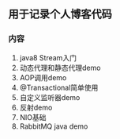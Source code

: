 ## 用于记录个人博客代码
### 内容
1. java8 Stream入门
2. 动态代理和静态代理demo
3. AOP调用demo
4. @Transactional简单使用
5. 自定义监听器demo
6. 反射demo
7. NIO基础
8. RabbitMQ java demo